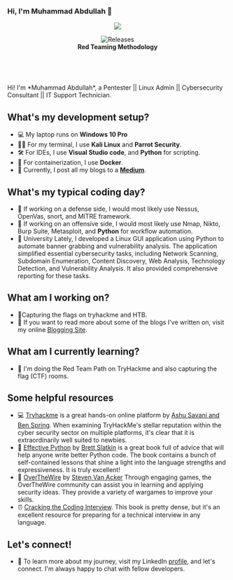 ### Hi, I'm Muhammad Abdullah 👋
<!--
**muhammad4208/muhammad4208** is a ✨ _special_ ✨ repository because its `README.md` (this file) appears on your GitHub profile. -->
<p align="center">
<img src="https://www.wizlynxgroup.com/content/images/RedTeamAttackLifecycle.jpg" />
  <p align="center">
    <img alt="Releases" src="https://img.shields.io/badge/-Red%20Teamer-red" /> <br>
<b>Red Teaming Methodology</b> </p>
<p align="center">&nbsp;</p>
<p align="center">&nbsp;</p>
Hi! I'm *Muhammad Abdullah*, a Pentester || Linux Admin || Cybersecurity Consultant || IT Support Technician.  

## What's my development setup?

-   :computer: My laptop runs on **Windows 10 Pro**
-   :man_technologist: For my terminal, I use **Kali Linux** and **Parrot Security**.
-   :hammer_and_wrench: For IDEs, I use **Visual Studio code**,  and **Python** for scripting.
-   :whale: For containerization, I use **Docker**.
-   :ocean: Currently, I post all my blogs to a **<a href='https://medium.com/@muhammad4208'>Medium</a>**.

## What's my typical coding day?

-   📘 If working on a defense side, I would most likely use Nessus, OpenVas, snort, and MITRE framework.
-   📕 If working on an offensive side, I would most likely use Nmap, Nikto, Burp Suite, Metasploit, and **Python** for workflow automation.
-   🏫 University Lately, I developed a Linux GUI application using Python to automate banner grabbing and vulnerability analysis. The application simplified essential cybersecurity tasks, including Network Scanning, Subdomain Enumeration, Content Discovery, Web Analysis, Technology Detection, and Vulnerability Analysis. It also provided comprehensive reporting for these tasks.
## What am I working on?

- 🏴Capturing the flags on tryhackme and HTB.
- :hammer: If you want to read more about some of the blogs I've written on, visit my online [Blogging Site](https://medium.com/@muhammad4208
).

## What am I currently learning?

-  :school: I'm doing the Red Team Path on TryHackme and also capturing the flag (CTF) rooms.
        
## Some helpful resources

- 💻 [Tryhackme](https://tryhackme.com/) is a great hands-on online platform by [Ashu Savani and Ben Spring](https://uk.linkedin.com/in/springben). When examining TryHackMe's stellar reputation within the cyber security sector on multiple platforms, it's clear that it is extraordinarily well suited to newbies.
- 🐍 [Effective Python](https://www.amazon.com/Effective-Python-Specific-Software-Development/dp/0134853989/ref=sr_1_3?dchild=1&keywords=effective+python&qid=1596076710&s=books&sr=1-3) by [Brett Slatkin](https://www.linkedin.com/in/bslatkin/) is a great book full of advice that will help anyone write better Python code.  The book contains a bunch of self-contained lessons that shine a light into the language strengths and expressiveness.  It is truly excellent!
- 🦈 [OverTheWire](https://overthewire.org/wargames/) by [Steven Van Acker](https://se.linkedin.com/in/stevenvanacker) Through engaging games, the OverTheWire community can assist you in learning and applying security ideas. They provide a variety of wargames to improve your skills.
- :alarm_clock: [Cracking the Coding Interview](https://www.amazon.com/Cracking-Coding-Interview-Programming-Questions/dp/0984782850/ref=sr_1_1?crid=2FD1OUTDC54F4&keywords=cracking+the+coding+interview&qid=1655494723&sprefix=crac%2Caps%2C919&sr=8-1). This book is pretty dense, but it's an excellent resource for preparing for a technical interview in any language.
## Let's connect!

-   :handshake: To learn more about my journey, visit my LinkedIn [profile](https://www.linkedin.com/in/muhammad-abdullah-niazi-baa6a0224/), and let's connect. I'm always happy to chat with fellow developers.

